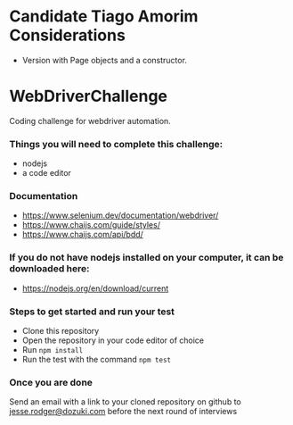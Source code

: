 # Candidate Tiago Amorim Considerations
- Version with Page objects and a constructor.

# WebDriverChallenge
Coding challenge for webdriver automation.

### Things you will need to complete this challenge:
- nodejs
- a code editor

### Documentation
- https://www.selenium.dev/documentation/webdriver/
- https://www.chaijs.com/guide/styles/
- https://www.chaijs.com/api/bdd/

### If you do not have nodejs installed on your computer, it can be downloaded here:
- https://nodejs.org/en/download/current

### Steps to get started and run your test
- Clone this repository
- Open the repository in your code editor of choice
- Run `npm install`
- Run the test with the command `npm test`

### Once you are done
Send an email with a link to your cloned repository on github to jesse.rodger@dozuki.com before the next round of interviews

